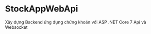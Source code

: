 # StockAppWebApi
Xây dựng Backend ứng dụng chứng khoán với ASP .NET Core 7 Api và Websocket
